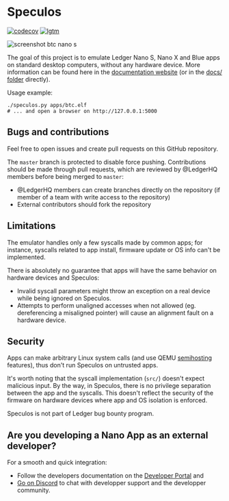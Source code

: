 # Speculos

[![codecov](https://codecov.io/gh/LedgerHQ/speculos/branch/master/graph/badge.svg)](https://codecov.io/gh/LedgerHQ/speculos)
[![lgtm](https://img.shields.io/lgtm/alerts/g/LedgerHQ/speculos.svg?logo=lgtm&logoWidth=18)](https://lgtm.com/projects/g/LedgerHQ/speculos/alerts/)

![screenshot btc nano s](docs/screenshot-api-nanos-btc.png)

The goal of this project is to emulate Ledger Nano S, Nano X and Blue apps on
standard desktop computers, without any hardware device. More information can
be found here in the
[documentation website](https://ledgerhq.github.io/speculos) (or in the
[docs/ folder](docs/) directly).

Usage example:

```shell
./speculos.py apps/btc.elf
# ... and open a browser on http://127.0.0.1:5000
```

## Bugs and contributions

Feel free to open issues and create pull requests on this GitHub repository.

The `master` branch is protected to disable force pushing. Contributions should
be made through pull requests, which are reviewed by @LedgerHQ members before
being merged to `master`:

- @LedgerHQ members can create branches directly on the repository (if member of
  a team with write access to the repository)
- External contributors should fork the repository


## Limitations

The emulator handles only a few syscalls made by common apps; for instance,
syscalls related to app install, firmware update or OS info can't be
implemented.

There is absolutely no guarantee that apps will have the same behavior on
hardware devices and Speculos:

- Invalid syscall parameters might throw an exception on a real device while
  being ignored on Speculos.
- Attempts to perform unaligned accesses when not allowed (eg. dereferencing a
  misaligned pointer) will cause an alignment fault on a hardware device.


## Security

Apps can make arbitrary Linux system calls (and use QEMU
[semihosting](docs/user/semihosting.md) features), thus don't run Speculos on
untrusted apps.

It's worth noting that the syscall implementation (`src/`) doesn't expect
malicious input. By the way, in Speculos, there is no privilege separation
between the app and the syscalls. This doesn't reflect the security of the
firmware on hardware devices where app and OS isolation is enforced.

Speculos is not part of Ledger bug bounty program.


## Are you developing a Nano App as an external developer?

For a smooth and quick integration:
- Follow the developers documentation on the [Developer Portal](https://developers.ledger.com/docs/nano-app/introduction/) and 
- [Go on Discord](https://developers.ledger.com/discord-pro/) to chat with developper support and the developper community.
